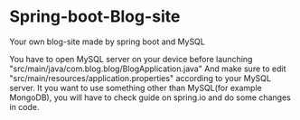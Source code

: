 # Spring-boot-Blog-site
Your own blog-site made by spring boot and MySQL

You have to open MySQL server on your device before launching "src/main/java/com.blog.blog/BlogApplication.java"
And make sure to edit "src/main/resources/application.properties" according to your MySQL server.
It you want to use something other than MySQL(for example MongoDB), you will have to check guide on spring.io and do some changes in code.
